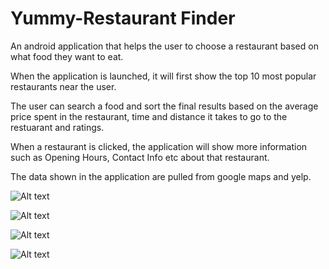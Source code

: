 # Yummy-Restaurant Finder

An android application that helps the user to choose a restaurant based on what food they want to eat. 

When the application is launched, it will first show the top 10 most popular restaurants near the user. 

The user can search a food and sort the final results based on the average price spent in the restaurant, time and distance it takes to go to the restuarant and ratings.

When a restaurant is clicked, the application will show more information such as Opening Hours, Contact Info etc about that restaurant.

The data shown in the application are pulled from google maps and yelp.

![Alt text](https://github.com/amitbinu/yummy-RestaurantFinder/blob/master/pictures/yummy-1.PNG?raw=true "Loading Screen")

![Alt text](https://github.com/amitbinu/yummy-RestaurantFinder/blob/master/pictures/yummy-1.PNG?raw=true "Main Screen")

![Alt text](https://github.com/amitbinu/yummy-RestaurantFinder/blob/master/pictures/yummy-1.PNG?raw=true "Results Screen")

![Alt text](https://github.com/amitbinu/yummy-RestaurantFinder/blob/master/pictures/yummy-1.PNG?raw=true "Restaurant Screen")
